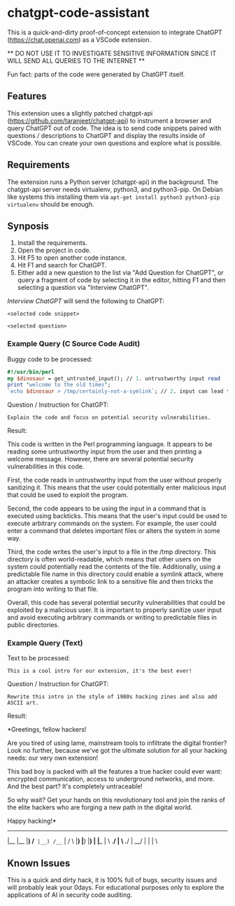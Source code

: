 # chatgpt-code-assistant 

This is a quick-and-dirty proof-of-concept extension to integrate ChatGPT (https://chat.openai.com)
as a VSCode extension.

** DO NOT USE IT TO INVESTIGATE SENSITIVE INFORMATION SINCE IT WILL SEND ALL QUERIES TO THE INTERNET **

Fun fact: parts of the code were generated by ChatGPT itself.

## Features

This extension uses a slightly patched chatgpt-api (https://github.com/taranjeet/chatgpt-api)
to instrument a browser and query ChatGPT out of code. The idea is to send code snippets
paired with questions / descriptions to ChatGPT and display the results inside of VSCode.
You can create your own questions and explore what is possible.

## Requirements

The extension runs a Python server (chatgpt-api) in the background.
The chatgpt-api server needs virtualenv, python3, and python3-pip. On Debian like systems
this installing them via `apt-get install python3 python3-pip virtualenv` should be enough.

## Synposis

1. Install the requirements.
2. Open the project in code.
3. Hit F5 to open another code instance.
4. Hit F1 and search for ChatGPT.
5. Either add a new question to the list via "Add Question for ChatGPT", or query a fragment of code by
selecting it in the editor, hitting F1 and then selecting a question via "Interview ChatGPT".

*Interview ChatGPT* will send the following to ChatGPT:

~~~
<selected code snippet>

<selected question>
~~~

### Example Query (C Source Code Audit)

Buggy code to be processed:

~~~.pl
#!/usr/bin/perl
my $dinosaur = get_untrusted_input(); // 1. untrustworthy input read
print "welcome to the old times";
`echo $dinosaur > /tmp/certainly-not-a-symlink`; // 2. input can lead to command injection // 3. a predictable temp file is written to in the public /tmp directory, this could enable a symlink attack
~~~

Question / Instruction for ChatGPT:

~~~
Explain the code and focus on potential security vulnerabilities.
~~~

Result:

This code is written in the Perl programming language. It appears to be reading some untrustworthy input from the user and then printing a welcome message. However, there are several potential security vulnerabilities in this code.

First, the code reads in untrustworthy input from the user without properly sanitizing it. This means that the user could potentially enter malicious input that could be used to exploit the program.

Second, the code appears to be using the input in a command that is executed using backticks. This means that the user's input could be used to execute arbitrary commands on the system. For example, the user could enter a command that deletes important files or alters the system in some way.

Third, the code writes the user's input to a file in the /tmp directory. This directory is often world-readable, which means that other users on the system could potentially read the contents of the file. Additionally, using a predictable file name in this directory could enable a symlink attack, where an attacker creates a symbolic link to a sensitive file and then tricks the program into writing to that file.

Overall, this code has several potential security vulnerabilities that could be exploited by a malicious user. It is important to properly sanitize user input and avoid executing arbitrary commands or writing to predictable files in public directories.

### Example Query (Text)

Text to be processed:
~~~
This is a cool intro for our extension, it's the best ever!
~~~

Question / Instruction for ChatGPT:

~~~
Rewrite this intro in the style of 1980s hacking zines and also add ASCII art.
~~~

Result:

*Greetings, fellow hackers!

Are you tired of using lame, mainstream tools to infiltrate the digital frontier? Look no further, because we've got the ultimate solution for all your hacking needs: our very own extension!

This bad boy is packed with all the features a true hacker could ever want: encrypted communication, access to underground networks, and more. And the best part? It's completely untraceable!

So why wait? Get your hands on this revolutionary tool and join the ranks of the elite hackers who are forging a new path in the digital world.

Happy hacking!*

___   ___   __   __   __   ___       __   __  __  __  __  
|__  |__  |__) /__` |__) /__`     | /  \ |__) |__) |__) 
|    |___ |  \ .__/ |  \ .__/     | \__/ |    |    |  \ 
                                                         

## Known Issues

This is a quick and dirty hack, it is 100% full of bugs, security
issues and will probably leak your 0days. For educational
purposes only to explore the applications of AI
in security code auditing.
